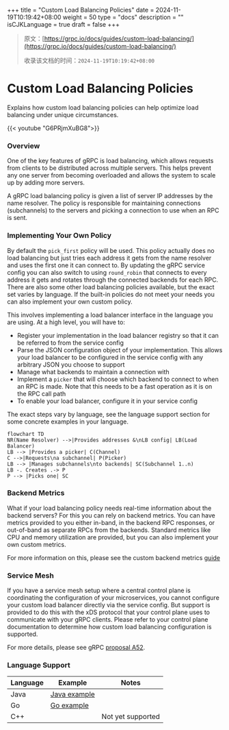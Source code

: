 +++
title = "Custom Load Balancing Policies"
date = 2024-11-19T10:19:42+08:00
weight = 50
type = "docs"
description = ""
isCJKLanguage = true
draft = false
+++

> 原文：[https://grpc.io/docs/guides/custom-load-balancing/](https://grpc.io/docs/guides/custom-load-balancing/)
>
> 收录该文档的时间：`2024-11-19T10:19:42+08:00`

# Custom Load Balancing Policies

Explains how custom load balancing policies can help optimize load balancing under unique circumstances.

{{< youtube "G6PRjmXuBG8">}}



### Overview

One of the key features of gRPC is load balancing, which allows requests from clients to be distributed across multiple servers. This helps prevent any one server from becoming overloaded and allows the system to scale up by adding more servers.

A gRPC load balancing policy is given a list of server IP addresses by the name resolver. The policy is responsible for maintaining connections (subchannels) to the servers and picking a connection to use when an RPC is sent.

### Implementing Your Own Policy

By default the `pick_first` policy will be used. This policy actually does no load balancing but just tries each address it gets from the name resolver and uses the first one it can connect to. By updating the gRPC service config you can also switch to using `round_robin` that connects to every address it gets and rotates through the connected backends for each RPC. There are also some other load balancing policies available, but the exact set varies by language. If the built-in policies do not meet your needs you can also implement your own custom policy.

This involves implementing a load balancer interface in the language you are using. At a high level, you will have to:

- Register your implementation in the load balancer registry so that it can be referred to from the service config
- Parse the JSON configuration object of your implementation. This allows your load balancer to be configured in the service config with any arbitrary JSON you choose to support
- Manage what backends to maintain a connection with
- Implement a `picker` that will choose which backend to connect to when an RPC is made. Note that this needs to be a fast operation as it is on the RPC call path
- To enable your load balancer, configure it in your service config

The exact steps vary by language, see the language support section for some concrete examples in your language.

```
flowchart TD
NR(Name Resolver) -->|Provides addresses &\nLB config| LB(Load Balancer)
LB --> |Provides a picker| C(Channel)
C -->|Requests\na subchannel| P(Picker)
LB --> |Manages subchannels\nto backends| SC(Subchannel 1..n)
LB -. Creates .-> P
P --> |Picks one| SC
```

### Backend Metrics

What if your load balancing policy needs real-time information about the backend servers? For this you can rely on backend metrics. You can have metrics provided to you either in-band, in the backend RPC responses, or out-of-band as separate RPCs from the backends. Standard metrics like CPU and memory utilization are provided, but you can also implement your own custom metrics.

For more information on this, please see the custom backend metrics [guide](https://grpc.io/docs/guides/custom-backend-metrics/)

### Service Mesh

If you have a service mesh setup where a central control plane is coordinating the configuration of your microservices, you cannot configure your custom load balancer directly via the service config. But support is provided to do this with the xDS protocol that your control plane uses to communicate with your gRPC clients. Please refer to your control plane documentation to determine how custom load balancing configuration is supported.

For more details, please see gRPC [proposal A52](https://github.com/grpc/proposal/blob/master/A52-xds-custom-lb-policies.md).

### Language Support

| Language | Example                                                      | Notes             |
| -------- | ------------------------------------------------------------ | ----------------- |
| Java     | [Java example](https://github.com/grpc/grpc-java/tree/master/examples/src/main/java/io/grpc/examples/customloadbalance) |                   |
| Go       | [Go example](https://github.com/grpc/grpc-go/tree/master/examples/features/customloadbalancer) |                   |
| C++      |                                                              | Not yet supported |
